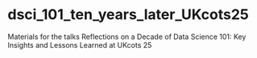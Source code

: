 # dsci_101_ten_years_later_UKcots25
Materials for the talks Reflections on a Decade of Data Science 101: Key Insights and Lessons Learned at UKcots 25
